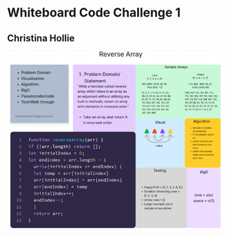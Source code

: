 # Whiteboard Code Challenge 1

## Christina Hollie
![reverseArray whiteboard](Screenshot%20(72).png)

